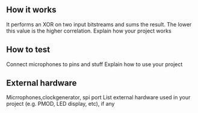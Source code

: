 <!---

This file is used to generate your project datasheet. Please fill in the information below and delete any unused
sections.

You can also include images in this folder and reference them in the markdown. Each image must be less than
512 kb in size, and the combined size of all images must be less than 1 MB.
-->

## How it works
It performs an XOR on two input bitstreams and sums the result. The lower this value is the higher correlation.
Explain how your project works

## How to test
Connect microphones to pins and stuff
Explain how to use your project

## External hardware
Micrrophones,clockgenerator, spi port
List external hardware used in your project (e.g. PMOD, LED display, etc), if any
